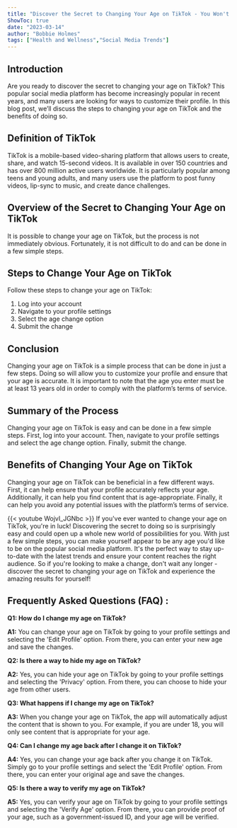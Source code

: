 ```yaml
---
title: "Discover the Secret to Changing Your Age on TikTok - You Won't Believe What Happens Next!"
ShowToc: true 
date: "2023-03-14"
author: "Bobbie Holmes" 
tags: ["Health and Wellness","Social Media Trends"]
---
```

## Introduction
Are you ready to discover the secret to changing your age on TikTok? This popular social media platform has become increasingly popular in recent years, and many users are looking for ways to customize their profile. In this blog post, we’ll discuss the steps to changing your age on TikTok and the benefits of doing so. 

## Definition of TikTok
TikTok is a mobile-based video-sharing platform that allows users to create, share, and watch 15-second videos. It is available in over 150 countries and has over 800 million active users worldwide. It is particularly popular among teens and young adults, and many users use the platform to post funny videos, lip-sync to music, and create dance challenges. 

## Overview of the Secret to Changing Your Age on TikTok
It is possible to change your age on TikTok, but the process is not immediately obvious. Fortunately, it is not difficult to do and can be done in a few simple steps. 

## Steps to Change Your Age on TikTok
Follow these steps to change your age on TikTok: 

1. Log into your account 
2. Navigate to your profile settings 
3. Select the age change option 
4. Submit the change 

## Conclusion
Changing your age on TikTok is a simple process that can be done in just a few steps. Doing so will allow you to customize your profile and ensure that your age is accurate. It is important to note that the age you enter must be at least 13 years old in order to comply with the platform’s terms of service. 

## Summary of the Process
Changing your age on TikTok is easy and can be done in a few simple steps. First, log into your account. Then, navigate to your profile settings and select the age change option. Finally, submit the change. 

## Benefits of Changing Your Age on TikTok
Changing your age on TikTok can be beneficial in a few different ways. First, it can help ensure that your profile accurately reflects your age. Additionally, it can help you find content that is age-appropriate. Finally, it can help you avoid any potential issues with the platform’s terms of service.

{{< youtube WojvI_JGNbc >}} 
If you've ever wanted to change your age on TikTok, you're in luck! Discovering the secret to doing so is surprisingly easy and could open up a whole new world of possibilities for you. With just a few simple steps, you can make yourself appear to be any age you'd like to be on the popular social media platform. It's the perfect way to stay up-to-date with the latest trends and ensure your content reaches the right audience. So if you're looking to make a change, don't wait any longer - discover the secret to changing your age on TikTok and experience the amazing results for yourself!

## Frequently Asked Questions (FAQ) :
**Q1: How do I change my age on TikTok?**

**A1:** You can change your age on TikTok by going to your profile settings and selecting the 'Edit Profile' option. From there, you can enter your new age and save the changes.

**Q2: Is there a way to hide my age on TikTok?**

**A2:** Yes, you can hide your age on TikTok by going to your profile settings and selecting the 'Privacy' option. From there, you can choose to hide your age from other users.

**Q3: What happens if I change my age on TikTok?**

**A3:** When you change your age on TikTok, the app will automatically adjust the content that is shown to you. For example, if you are under 18, you will only see content that is appropriate for your age.

**Q4: Can I change my age back after I change it on TikTok?**

**A4:** Yes, you can change your age back after you change it on TikTok. Simply go to your profile settings and select the 'Edit Profile' option. From there, you can enter your original age and save the changes.

**Q5: Is there a way to verify my age on TikTok?**

**A5:** Yes, you can verify your age on TikTok by going to your profile settings and selecting the 'Verify Age' option. From there, you can provide proof of your age, such as a government-issued ID, and your age will be verified.


